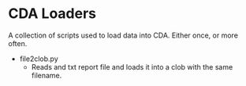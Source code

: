 # CDA Loaders
A collection of scripts used to load data into CDA. 
Either once, or more often. 

- file2clob.py
  - Reads and txt report file and loads it into a clob with the same filename. 